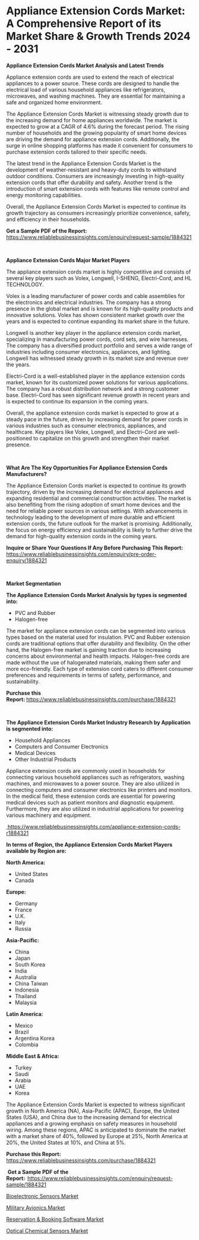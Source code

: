 <p><h1>Appliance Extension Cords Market: A Comprehensive Report of its Market Share & Growth Trends 2024 - 2031</h1></p><p><strong>Appliance Extension Cords Market Analysis and Latest Trends</strong></p>
<p><p>Appliance extension cords are used to extend the reach of electrical appliances to a power source. These cords are designed to handle the electrical load of various household appliances like refrigerators, microwaves, and washing machines. They are essential for maintaining a safe and organized home environment.</p><p>The Appliance Extension Cords Market is witnessing steady growth due to the increasing demand for home appliances worldwide. The market is expected to grow at a CAGR of 4.6% during the forecast period. The rising number of households and the growing popularity of smart home devices are driving the demand for appliance extension cords. Additionally, the surge in online shopping platforms has made it convenient for consumers to purchase extension cords tailored to their specific needs.</p><p>The latest trend in the Appliance Extension Cords Market is the development of weather-resistant and heavy-duty cords to withstand outdoor conditions. Consumers are increasingly investing in high-quality extension cords that offer durability and safety. Another trend is the introduction of smart extension cords with features like remote control and energy monitoring capabilities.</p><p>Overall, the Appliance Extension Cords Market is expected to continue its growth trajectory as consumers increasingly prioritize convenience, safety, and efficiency in their households.</p></p>
<p><strong>Get a Sample PDF of the Report:&nbsp;</strong> <a href="https://www.reliablebusinessinsights.com/enquiry/request-sample/1884321">https://www.reliablebusinessinsights.com/enquiry/request-sample/1884321</a></p>
<p>&nbsp;</p>
<p><strong>Appliance Extension Cords Major Market Players</strong></p>
<p><p>The appliance extension cords market is highly competitive and consists of several key players such as Volex, Longwell, I-SHENG, Electri-Cord, and HL TECHNOLOGY. </p><p>Volex is a leading manufacturer of power cords and cable assemblies for the electronics and electrical industries. The company has a strong presence in the global market and is known for its high-quality products and innovative solutions. Volex has shown consistent market growth over the years and is expected to continue expanding its market share in the future.</p><p>Longwell is another key player in the appliance extension cords market, specializing in manufacturing power cords, cord sets, and wire harnesses. The company has a diversified product portfolio and serves a wide range of industries including consumer electronics, appliances, and lighting. Longwell has witnessed steady growth in its market size and revenue over the years.</p><p>Electri-Cord is a well-established player in the appliance extension cords market, known for its customized power solutions for various applications. The company has a robust distribution network and a strong customer base. Electri-Cord has seen significant revenue growth in recent years and is expected to continue its expansion in the coming years.</p><p>Overall, the appliance extension cords market is expected to grow at a steady pace in the future, driven by increasing demand for power cords in various industries such as consumer electronics, appliances, and healthcare. Key players like Volex, Longwell, and Electri-Cord are well-positioned to capitalize on this growth and strengthen their market presence.</p></p>
<p>&nbsp;</p>
<p><strong>What Are The Key Opportunities For Appliance Extension Cords Manufacturers?</strong></p>
<p><p>The Appliance Extension Cords market is expected to continue its growth trajectory, driven by the increasing demand for electrical appliances and expanding residential and commercial construction activities. The market is also benefiting from the rising adoption of smart home devices and the need for reliable power sources in various settings. With advancements in technology leading to the development of more durable and efficient extension cords, the future outlook for the market is promising. Additionally, the focus on energy efficiency and sustainability is likely to further drive the demand for high-quality extension cords in the coming years.</p></p>
<p><strong>Inquire or Share Your Questions If Any Before Purchasing This Report:</strong> <a href="https://www.reliablebusinessinsights.com/enquiry/pre-order-enquiry/1884321">https://www.reliablebusinessinsights.com/enquiry/pre-order-enquiry/1884321</a></p>
<p>&nbsp;</p>
<p><strong>Market Segmentation</strong></p>
<p><strong>The Appliance Extension Cords Market Analysis by types is segmented into:</strong></p>
<p><ul><li>PVC and Rubber</li><li>Halogen-free</li></ul></p>
<p><p>The market for appliance extension cords can be segmented into various types based on the material used for insulation. PVC and Rubber extension cords are traditional options that offer durability and flexibility. On the other hand, the Halogen-free market is gaining traction due to increasing concerns about environmental and health impacts. Halogen-free cords are made without the use of halogenated materials, making them safer and more eco-friendly. Each type of extension cord caters to different consumer preferences and requirements in terms of safety, performance, and sustainability.</p></p>
<p><strong>Purchase this Report:&nbsp;</strong><a href="https://www.reliablebusinessinsights.com/purchase/1884321">https://www.reliablebusinessinsights.com/purchase/1884321</a></p>
<p>&nbsp;</p>
<p><strong>The Appliance Extension Cords Market Industry Research by Application is segmented into:</strong></p>
<p><ul><li>Household Appliances</li><li>Computers and Consumer Electronics</li><li>Medical Devices</li><li>Other Industrial Products</li></ul></p>
<p><p>Appliance extension cords are commonly used in households for connecting various household appliances such as refrigerators, washing machines, and microwaves to a power source. They are also utilized in connecting computers and consumer electronics like printers and monitors. In the medical field, these extension cords are essential for powering medical devices such as patient monitors and diagnostic equipment. Furthermore, they are also utilized in industrial applications for powering various machinery and equipment.</p></p>
<p><a href="https://www.reliablebusinessinsights.com/appliance-extension-cords-r1884321">&nbsp;https://www.reliablebusinessinsights.com/appliance-extension-cords-r1884321</a></p>
<p><strong>In terms of Region, the Appliance Extension Cords Market Players available by Region are:</strong></p>
<p>
    <p> <strong> North America: </strong>
        <ul>
            <li>United States</li>
            <li>Canada</li>
        </ul>
        </p> 
    <p> <strong> Europe: </strong>
        <ul>
            <li>Germany</li>
            <li>France</li>
            <li>U.K.</li>
            <li>Italy</li>
            <li>Russia</li>
        </ul>
        </p> 
    <p> <strong> Asia-Pacific: </strong>
        <ul>
            <li>China</li>
            <li>Japan</li>
            <li>South Korea</li>
            <li>India</li>
            <li>Australia</li>
            <li>China Taiwan</li>
            <li>Indonesia</li>
            <li>Thailand</li>
            <li>Malaysia</li>
        </ul>
        </p> 
    <p> <strong> Latin America: </strong>
        <ul>
            <li>Mexico</li>
            <li>Brazil</li>
            <li>Argentina Korea</li>
            <li>Colombia</li>
        </ul>
        </p> 
    <p> <strong> Middle East & Africa: </strong>
        <ul>
            <li>Turkey</li>
            <li>Saudi</li>
            <li>Arabia</li>
            <li>UAE</li>
            <li>Korea</li>
        </ul>
    </p>
    </p>
<p><p>The Appliance Extension Cords Market is expected to witness significant growth in North America (NA), Asia-Pacific (APAC), Europe, the United States (USA), and China due to the increasing demand for electrical appliances and a growing emphasis on safety measures in household wiring. Among these regions, APAC is anticipated to dominate the market with a market share of 40%, followed by Europe at 25%, North America at 20%, the United States at 10%, and China at 5%.</p></p>
<p><strong>Purchase this Report: </strong><a href="https://www.reliablebusinessinsights.com/purchase/1884321">https://www.reliablebusinessinsights.com/purchase/1884321</a></p>
<p>&nbsp;<strong>Get a Sample PDF of the Report:&nbsp;&nbsp;</strong><a href="https://www.reliablebusinessinsights.com/enquiry/request-sample/1884321">https://www.reliablebusinessinsights.com/enquiry/request-sample/1884321</a></p>
<p><strong></strong></p>
<p><p><a href="https://medium.com/@earlecmcneil/bioelectronic-sensors-market-global-market-insights-and-sales-trends-2024-to-2031-42596c793baf">Bioelectronic Sensors Market</a></p><p><a href="https://www.linkedin.com/pulse/global-military-avionics-market-size-expected-experience-uox7f?trackingId=fmkSyGxO8Pu%2B01MNaxnZlg%3D%3D">Military Avionics Market</a></p><p><a href="https://www.linkedin.com/pulse/market-forecast-global-reservation-booking-software-trends-4p5gf?trackingId=FJBjWo4A9ohvqR8yxFf7Zg%3D%3D">Reservation & Booking Software Market</a></p><p><a href="https://medium.com/@harleywyman28/global-optical-chemical-sensors-industry-types-applications-market-players-regional-growth-6da5143f57e4">Optical Chemical Sensors Market</a></p></p>